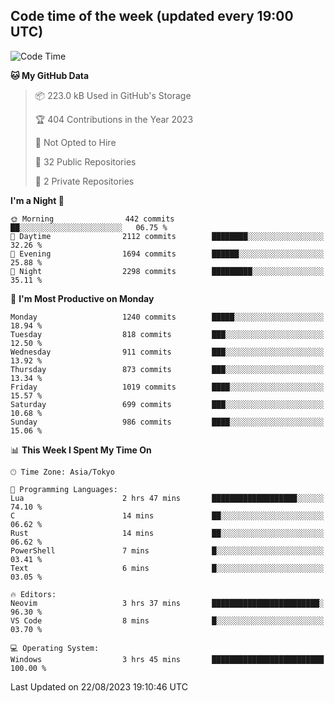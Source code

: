 ## Code time of the week (updated every 19:00 UTC)

<!--START_SECTION:waka-->
![Code Time](http://img.shields.io/badge/Code%20Time-1%2C968%20hrs%2020%20mins-blue)

**🐱 My GitHub Data** 

> 📦 223.0 kB Used in GitHub's Storage 
 > 
> 🏆 404 Contributions in the Year 2023
 > 
> 🚫 Not Opted to Hire
 > 
> 📜 32 Public Repositories 
 > 
> 🔑 2 Private Repositories 
 > 
**I'm a Night 🦉** 

```text
🌞 Morning                442 commits         ██░░░░░░░░░░░░░░░░░░░░░░░   06.75 % 
🌆 Daytime                2112 commits        ████████░░░░░░░░░░░░░░░░░   32.26 % 
🌃 Evening                1694 commits        ██████░░░░░░░░░░░░░░░░░░░   25.88 % 
🌙 Night                  2298 commits        █████████░░░░░░░░░░░░░░░░   35.11 % 
```
📅 **I'm Most Productive on Monday** 

```text
Monday                   1240 commits        █████░░░░░░░░░░░░░░░░░░░░   18.94 % 
Tuesday                  818 commits         ███░░░░░░░░░░░░░░░░░░░░░░   12.50 % 
Wednesday                911 commits         ███░░░░░░░░░░░░░░░░░░░░░░   13.92 % 
Thursday                 873 commits         ███░░░░░░░░░░░░░░░░░░░░░░   13.34 % 
Friday                   1019 commits        ████░░░░░░░░░░░░░░░░░░░░░   15.57 % 
Saturday                 699 commits         ███░░░░░░░░░░░░░░░░░░░░░░   10.68 % 
Sunday                   986 commits         ████░░░░░░░░░░░░░░░░░░░░░   15.06 % 
```


📊 **This Week I Spent My Time On** 

```text
🕑︎ Time Zone: Asia/Tokyo

💬 Programming Languages: 
Lua                      2 hrs 47 mins       ███████████████████░░░░░░   74.10 % 
C                        14 mins             ██░░░░░░░░░░░░░░░░░░░░░░░   06.62 % 
Rust                     14 mins             ██░░░░░░░░░░░░░░░░░░░░░░░   06.62 % 
PowerShell               7 mins              █░░░░░░░░░░░░░░░░░░░░░░░░   03.41 % 
Text                     6 mins              █░░░░░░░░░░░░░░░░░░░░░░░░   03.05 % 

🔥 Editors: 
Neovim                   3 hrs 37 mins       ████████████████████████░   96.30 % 
VS Code                  8 mins              █░░░░░░░░░░░░░░░░░░░░░░░░   03.70 % 

💻 Operating System: 
Windows                  3 hrs 45 mins       █████████████████████████   100.00 % 
```


 Last Updated on 22/08/2023 19:10:46 UTC
<!--END_SECTION:waka-->